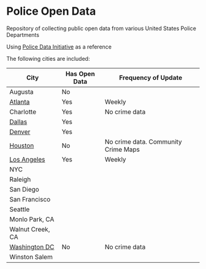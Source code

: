 # Police Open Data

Repository of collecting public open data from various United States Police Departments

Using [Police Data Initiative](https://www.policedatainitiative.org/participating-agencies/) as a reference

The following cities are included:

| City                                                                                           | Has Open Data | Frequency of Update                 |
|------------------------------------------------------------------------------------------------|---------------|-------------------------------------|
| Augusta                                                                                        | No            |                                     |
| [Atlanta](https://www.atlantapd.org/i-want-to/crime-data-downloads)                            | Yes           | Weekly                              |
| Charlotte                                                                                      | Yes           | No crime data                       |
| [Dallas](https://www.dallasopendata.com/browse?category=Public+Safety)                         | Yes           |                                     |
| [Denver](https://www.denvergov.org/opendata/dataset/city-and-county-of-denver-crime)           | Yes           |                                     |
| [Houston](https://www.houstontx.gov/police/cs/index-2.htm)                                     | No            | No crime data. Community Crime Maps |
| [Los Angeles](https://data.lacity.org/Public-Safety/Crime-Data-from-2020-to-Present/2nrs-mtv8) | Yes           | Weekly                              |
| NYC                                                                                            |               |                                     |
| Raleigh                                                                                        |               |                                     |
| San Diego                                                                                      |               |                                     |
| San Francisco                                                                                  |               |                                     |
| Seattle                                                                                        |               |                                     |
| Monlo Park, CA                                                                                 |               |                                     |
| Walnut Creek, CA                                                                               |               |                                     |
| [Washington DC](https://mpdc.dc.gov/page/open-data-mpd)                                        | No            | No crime data                       |
| Winston Salem                                                                                  |               |                                     |
